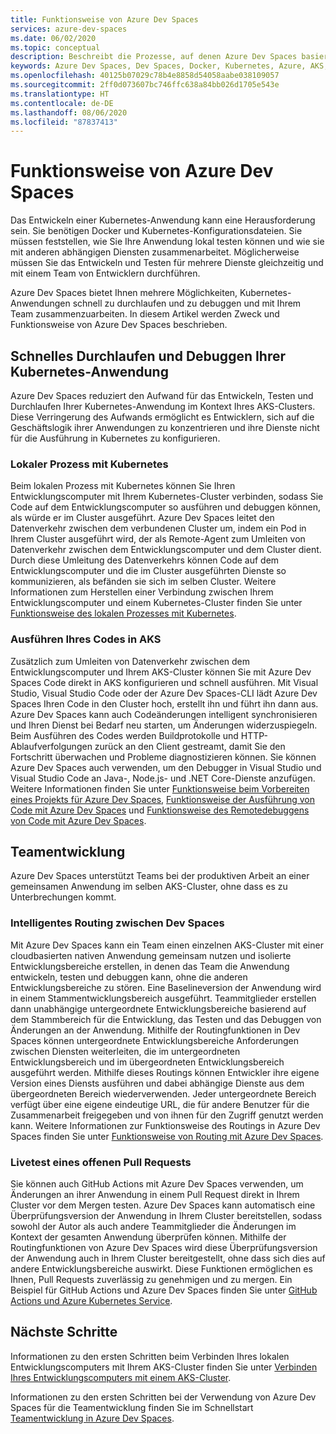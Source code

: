 ```yaml
---
title: Funktionsweise von Azure Dev Spaces
services: azure-dev-spaces
ms.date: 06/02/2020
ms.topic: conceptual
description: Beschreibt die Prozesse, auf denen Azure Dev Spaces basiert.
keywords: Azure Dev Spaces, Dev Spaces, Docker, Kubernetes, Azure, AKS, Azure Kubernetes Service, Container
ms.openlocfilehash: 40125b07029c78b4e8858d54058aabe038109057
ms.sourcegitcommit: 2ff0d073607bc746ffc638a84bb026d1705e543e
ms.translationtype: HT
ms.contentlocale: de-DE
ms.lasthandoff: 08/06/2020
ms.locfileid: "87837413"
---
```

# <a name="how-azure-dev-spaces-works"></a>Funktionsweise von Azure Dev Spaces

Das Entwickeln einer Kubernetes-Anwendung kann eine Herausforderung sein. Sie benötigen Docker und Kubernetes-Konfigurationsdateien. Sie müssen feststellen, wie Sie Ihre Anwendung lokal testen können und wie sie mit anderen abhängigen Diensten zusammenarbeitet. Möglicherweise müssen Sie das Entwickeln und Testen für mehrere Dienste gleichzeitig und mit einem Team von Entwicklern durchführen.

Azure Dev Spaces bietet Ihnen mehrere Möglichkeiten, Kubernetes-Anwendungen schnell zu durchlaufen und zu debuggen und mit Ihrem Team zusammenzuarbeiten. In diesem Artikel werden Zweck und Funktionsweise von Azure Dev Spaces beschrieben.

## <a name="rapidly-iterate-and-debug-your-kubernetes-application"></a>Schnelles Durchlaufen und Debuggen Ihrer Kubernetes-Anwendung

Azure Dev Spaces reduziert den Aufwand für das Entwickeln, Testen und Durchlaufen Ihrer Kubernetes-Anwendung im Kontext Ihres AKS-Clusters. Diese Verringerung des Aufwands ermöglicht es Entwicklern, sich auf die Geschäftslogik ihrer Anwendungen zu konzentrieren und ihre Dienste nicht für die Ausführung in Kubernetes zu konfigurieren.

### <a name="local-process-with-kubernetes"></a>Lokaler Prozess mit Kubernetes

Beim lokalen Prozess mit Kubernetes können Sie Ihren Entwicklungscomputer mit Ihrem Kubernetes-Cluster verbinden, sodass Sie Code auf dem Entwicklungscomputer so ausführen und debuggen können, als würde er im Cluster ausgeführt. Azure Dev Spaces leitet den Datenverkehr zwischen dem verbundenen Cluster um, indem ein Pod in Ihrem Cluster ausgeführt wird, der als Remote-Agent zum Umleiten von Datenverkehr zwischen dem Entwicklungscomputer und dem Cluster dient. Durch diese Umleitung des Datenverkehrs können Code auf dem Entwicklungscomputer und die im Cluster ausgeführten Dienste so kommunizieren, als befänden sie sich im selben Cluster. Weitere Informationen zum Herstellen einer Verbindung zwischen Ihrem Entwicklungscomputer und einem Kubernetes-Cluster finden Sie unter [Funktionsweise des lokalen Prozesses mit Kubernetes][how-it-works-local-process-kubernetes].

### <a name="run-your-code-in-aks"></a>Ausführen Ihres Codes in AKS

Zusätzlich zum Umleiten von Datenverkehr zwischen dem Entwicklungscomputer und Ihrem AKS-Cluster können Sie mit Azure Dev Spaces Code direkt in AKS konfigurieren und schnell ausführen. Mit Visual Studio, Visual Studio Code oder der Azure Dev Spaces-CLI lädt Azure Dev Spaces Ihren Code in den Cluster hoch, erstellt ihn und führt ihn dann aus. Azure Dev Spaces kann auch Codeänderungen intelligent synchronisieren und Ihren Dienst bei Bedarf neu starten, um Änderungen widerzuspiegeln. Beim Ausführen des Codes werden Buildprotokolle und HTTP-Ablaufverfolgungen zurück an den Client gestreamt, damit Sie den Fortschritt überwachen und Probleme diagnostizieren können. Sie können Azure Dev Spaces auch verwenden, um den Debugger in Visual Studio und Visual Studio Code an Java-, Node.js- und .NET Core-Dienste anzufügen. Weitere Informationen finden Sie unter [Funktionsweise beim Vorbereiten eines Projekts für Azure Dev Spaces][how-it-works-prep], [Funktionsweise der Ausführung von Code mit Azure Dev Spaces][how-it-works-up] und [Funktionsweise des Remotedebuggens von Code mit Azure Dev Spaces][how-it-works-remote-debugging].

## <a name="team-development"></a>Teamentwicklung

Azure Dev Spaces unterstützt Teams bei der produktiven Arbeit an einer gemeinsamen Anwendung im selben AKS-Cluster, ohne dass es zu Unterbrechungen kommt.

### <a name="intelligent-routing-between-dev-spaces"></a>Intelligentes Routing zwischen Dev Spaces

Mit Azure Dev Spaces kann ein Team einen einzelnen AKS-Cluster mit einer cloudbasierten nativen Anwendung gemeinsam nutzen und isolierte Entwicklungsbereiche erstellen, in denen das Team die Anwendung entwickeln, testen und debuggen kann, ohne die anderen Entwicklungsbereiche zu stören. Eine Baselineversion der Anwendung wird in einem Stammentwicklungsbereich ausgeführt. Teammitglieder erstellen dann unabhängige untergeordnete Entwicklungsbereiche basierend auf dem Stammbereich für die Entwicklung, das Testen und das Debuggen von Änderungen an der Anwendung. Mithilfe der Routingfunktionen in Dev Spaces können untergeordnete Entwicklungsbereiche Anforderungen zwischen Diensten weiterleiten, die im untergeordneten Entwicklungsbereich und im übergeordneten Entwicklungsbereich ausgeführt werden. Mithilfe dieses Routings können Entwickler ihre eigene Version eines Diensts ausführen und dabei abhängige Dienste aus dem übergeordneten Bereich wiederverwenden. Jeder untergeordnete Bereich verfügt über eine eigene eindeutige URL, die für andere Benutzer für die Zusammenarbeit freigegeben und von ihnen für den Zugriff genutzt werden kann. Weitere Informationen zur Funktionsweise des Routings in Azure Dev Spaces finden Sie unter [Funktionsweise von Routing mit Azure Dev Spaces][how-it-works-routing].

### <a name="live-testing-an-open-pull-request"></a>Livetest eines offenen Pull Requests

Sie können auch GitHub Actions mit Azure Dev Spaces verwenden, um Änderungen an ihrer Anwendung in einem Pull Request direkt in Ihrem Cluster vor dem Mergen testen. Azure Dev Spaces kann automatisch eine Überprüfungsversion der Anwendung in Ihrem Cluster bereitstellen, sodass sowohl der Autor als auch andere Teammitglieder die Änderungen im Kontext der gesamten Anwendung überprüfen können. Mithilfe der Routingfunktionen von Azure Dev Spaces wird diese Überprüfungsversion der Anwendung auch in Ihrem Cluster bereitgestellt, ohne dass sich dies auf andere Entwicklungsbereiche auswirkt. Diese Funktionen ermöglichen es Ihnen, Pull Requests zuverlässig zu genehmigen und zu mergen. Ein Beispiel für GitHub Actions und Azure Dev Spaces finden Sie unter [GitHub Actions und Azure Kubernetes Service][pr-flow].

## <a name="next-steps"></a>Nächste Schritte

Informationen zu den ersten Schritten beim Verbinden Ihres lokalen Entwicklungscomputers mit Ihrem AKS-Cluster finden Sie unter [Verbinden Ihres Entwicklungscomputers mit einem AKS-Cluster][connect].

Informationen zu den ersten Schritten bei der Verwendung von Azure Dev Spaces für die Teamentwicklung finden Sie im Schnellstart [Teamentwicklung in Azure Dev Spaces][quickstart-team].

[connect]: https://code.visualstudio.com/docs/containers/local-process-kubernetes
[how-it-works-local-process-kubernetes]: /visualstudio/containers/overview-local-process-kubernetes
[how-it-works-prep]: how-dev-spaces-works-prep.md
[how-it-works-remote-debugging]: how-dev-spaces-works-remote-debugging.md
[how-it-works-routing]: how-dev-spaces-works-routing.md
[how-it-works-up]: how-dev-spaces-works-up.md
[pr-flow]: how-to/github-actions.md
[quickstart-team]: quickstart-team-development.md
[routing]: #team-development